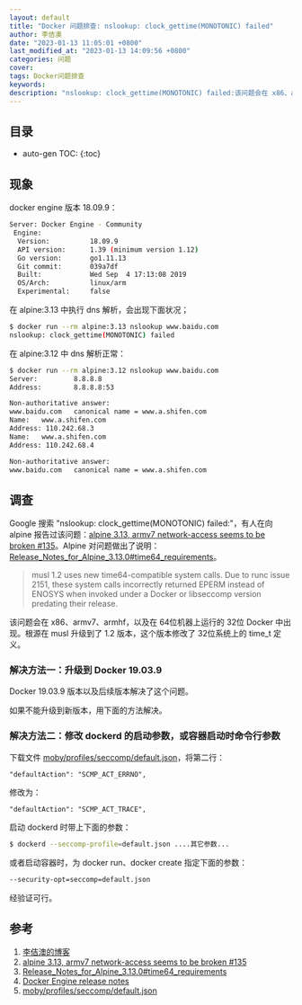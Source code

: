 ```yaml
---
layout: default
title: "Docker 问题排查: nslookup: clock_gettime(MONOTONIC) failed"
author: 李佶澳
date: "2023-01-13 11:05:01 +0800"
last_modified_at: "2023-01-13 14:09:56 +0800"
categories: 问题
cover:
tags: Docker问题排查
keywords:
description: "nslookup: clock_gettime(MONOTONIC) failed:该问题会在 x86、armv7、armhf，以及在 64位机器上运行的 32位 Docker 中出现。根源在 musl 升级到了 1.2 版本，这个版本修改了 32位系统上的 time_t 定义。"
---
```


## 目录

* auto-gen TOC:
{:toc}

## 现象

docker engine 版本 18.09.9：

```sh
Server: Docker Engine - Community
 Engine:
  Version:          18.09.9
  API version:      1.39 (minimum version 1.12)
  Go version:       go1.11.13
  Git commit:       039a7df
  Built:            Wed Sep  4 17:13:08 2019
  OS/Arch:          linux/arm
  Experimental:     false
```

在 alpine:3.13 中执行 dns 解析，会出现下面状况；

```sh
$ docker run --rm alpine:3.13 nslookup www.baidu.com 
nslookup: clock_gettime(MONOTONIC) failed
```

在 alpine:3.12 中 dns 解析正常：

```sh
$ docker run --rm alpine:3.12 nslookup www.baidu.com
Server:         8.8.8.8
Address:        8.8.8.8:53

Non-authoritative answer:
www.baidu.com   canonical name = www.a.shifen.com
Name:   www.a.shifen.com
Address: 110.242.68.3
Name:   www.a.shifen.com
Address: 110.242.68.4

Non-authoritative answer:
www.baidu.com   canonical name = www.a.shifen.com
```

## 调查

Google 搜索 "nslookup: clock_gettime(MONOTONIC) failed:"，有人在向 alpine 报告过该问题：[alpine 3.13, armv7 network-access seems to be broken #135][2]。Alpine 对问题做出了说明：[Release_Notes_for_Alpine_3.13.0#time64_requirements][3]。

>musl 1.2 uses new time64-compatible system calls. Due to runc issue 2151, these system calls incorrectly returned EPERM instead of ENOSYS when invoked under a Docker or libseccomp version predating their release.

该问题会在 x86、armv7、armhf，以及在 64位机器上运行的 32位 Docker 中出现。根源在 musl 升级到了 1.2 版本，这个版本修改了 32位系统上的 time_t 定义。

### 解决方法一：升级到 Docker 19.03.9

Docker 19.03.9 版本以及后续版本解决了这个问题。

如果不能升级到新版本，用下面的方法解决。

### 解决方法二：修改 dockerd 的启动参数，或容器启动时命令行参数

下载文件 [moby/profiles/seccomp/default.json][5]，将第二行：

```text
"defaultAction": "SCMP_ACT_ERRNO",
```

修改为：

```text
"defaultAction": "SCMP_ACT_TRACE",
```

启动 dockerd 时带上下面的参数：

```sh
$ dockerd --seccomp-profile=default.json ....其它参数...
```

或者启动容器时，为 docker run、docker create 指定下面的参数：

```sh
--security-opt=seccomp=default.json
```

经验证可行。


## 参考

1. [李佶澳的博客][1]
2. [alpine 3.13, armv7 network-access seems to be broken #135][2]
3. [Release_Notes_for_Alpine_3.13.0#time64_requirements][3]
4. [Docker Engine release notes][4]
5. [moby/profiles/seccomp/default.json][5]

[1]: https://www.lijiaocn.com "李佶澳的博客"
[2]: https://github.com/alpinelinux/docker-alpine/issues/135 "alpine 3.13, armv7 network-access seems to be broken #135"
[3]: https://wiki.alpinelinux.org/wiki/Release_Notes_for_Alpine_3.13.0#time64_requirements "Release_Notes_for_Alpine_3.13.0#time64_requirements"
[4]: https://docs.docker.com/engine/release-notes/ "Docker Engine release notes"
[5]: https://github.com/moby/moby/blob/master/profiles/seccomp/default.json "moby/profiles/seccomp/default.json" 
